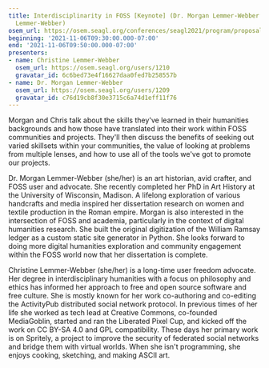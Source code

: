 ```yaml
---
title: Interdisciplinarity in FOSS [Keynote] (Dr. Morgan Lemmer-Webber and Christine
  Lemmer-Webber)
osem_url: https://osem.seagl.org/conferences/seagl2021/program/proposals/866
beginning: '2021-11-06T09:30:00.000-07:00'
end: '2021-11-06T09:50:00.000-07:00'
presenters:
- name: Christine Lemmer-Webber
  osem_url: https://osem.seagl.org/users/1210
  gravatar_id: 6c6bed73e4f16627daa0fed7b258557b
- name: Dr. Morgan Lemmer-Webber
  osem_url: https://osem.seagl.org/users/1209
  gravatar_id: c76d19cb8f30e3715c6a74d1eff11f76
---
```


Morgan and Chris talk about the skills they've learned in their humanities backgrounds and how those have translated into their work within FOSS communities and projects. They'll then discuss the benefits of seeking out varied skillsets within your communities, the value of looking at problems from multiple lenses, and how to use all of the tools we've got to promote our projects.  

Dr. Morgan Lemmer-Webber (she/her) is an art historian, avid crafter, and FOSS user and advocate. She recently completed her PhD in Art History at the University of Wisconsin, Madison. A lifelong exploration of various handcrafts and media inspired her dissertation research on women and textile production in the Roman empire. Morgan is also interested in the intersection of FOSS and academia, particularly in the context of digital humanities research. She built the original digitization of the William Ramsay ledger as a custom static site generator in Python. She looks forward to doing more digital humanities exploration and community engagement within the FOSS world now that her dissertation is complete.

Christine Lemmer-Webber (she/her) is a long-time user freedom advocate. Her degree in interdisciplinary humanities with a focus on philosophy and ethics has informed her approach to free and open source software and free culture. She is mostly known for her work co-authoring and co-editing the ActivityPub distributed social network protocol. In previous times of her life she worked as tech lead at Creative Commons, co-founded MediaGoblin, started and ran the Liberated Pixel Cup, and kicked off the work on CC BY-SA 4.0 and GPL compatibility. These days her primary work is on Spritely, a project to improve the security of federated social networks and bridge them with virtual worlds. When she isn't programming, she enjoys cooking, sketching, and making ASCII art.
